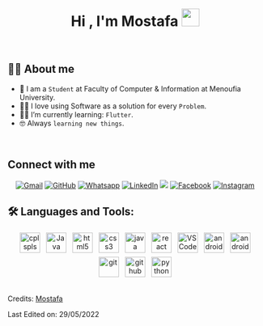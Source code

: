 <h1 align="center">Hi , I'm Mostafa <img src="https://media.giphy.com/media/hvRJCLFzcasrR4ia7z/giphy.gif" width="35"></h1>

<br>

## :sassy_man:  About me
- :school: I am a `Student` at Faculty of Computer & Information at Menoufia University.
- :technologist: I love using Software as a solution for every `Problem`.
- :student: I’m currently learning: `Flutter`.
- :nerd_face: Always `learning new things`.

<br>


## Connect with me
<p align="center">
	<a href="mailto:mostafa2310551@gmail.com"><img img src="https://img.shields.io/badge/gmail-%23EA4335.svg?style=plastic&logo=gmail&logoColor=white" alt="Gmail"/></a>
	<a href="https://github.com/MostafaEla3sr"><img src="https://img.shields.io/badge/github-%23181717.svg?style=plastic&logo=github&logoColor=white" alt="GitHub"/></a>
	<a href="https://wa.me/0201067859354"><img src="https://img.shields.io/badge/whatsapp-%2325D366.svg?style=plastic&logo=whatsapp&logoColor=white" alt="Whatsapp"/></a>
	<a href="https://www.linkedin.com/in/mostafa-rabie-al-aasr-aa1b53280/"><img src="https://img.shields.io/badge/linkedin-%230A66C2.svg?style=plastic&logo=linkedin&logoColor=white" alt="LinkedIn"/></a>
	<a href="https://twitter.com/mostafa_ela3sr"><img src="https://img.shields.io/badge/twitter-%231FA1F1?style=flat&logo=twitter&logoColor=white"/></a>
	<a href="https://www.facebook.com/MostafaELa3sr"><img src="https://img.shields.io/badge/facebook-%231877F2.svg?style=plastic&logo=facebook&logoColor=white" alt="Facebook"/></a>
	<a href="https://www.instagram.com/mostafa_ela3sr/"><img src="https://img.shields.io/badge/instagram-%23E4405F.svg?style=plastic&logo=instagram&logoColor=white" alt="Instagram"/></a>

</p>



## 🛠️ Languages and Tools:
<p align="center">
<img src="https://cdn.jsdelivr.net/gh/devicons/devicon/icons/cplusplus/cplusplus-original.svg" alt="cplspls" height="40" style="vertical-align:top; margin:4px">

<img src="https://cdn.jsdelivr.net/gh/devicons/devicon/icons/java/java-original.svg" alt="Java" height="40" style="vertical-align:top; margin:4px">

<img src="https://cdn.jsdelivr.net/gh/devicons/devicon/icons/html5/html5-original.svg" alt="html5" height="40" style="vertical-align:top; margin:4px">

<img src="https://cdn.jsdelivr.net/gh/devicons/devicon/icons/css3/css3-original.svg" alt="css3" height="40" style="vertical-align:top; margin:4px">

<img src="https://cdn.jsdelivr.net/gh/devicons/devicon/icons/javascript/javascript-original.svg" alt="java script" height="40" style="vertical-align:top; margin:4px">
	
<img src="https://cdn.jsdelivr.net/gh/devicons/devicon/icons/react/react-original.svg" alt="react" height="40" style="vertical-align:top; margin:4px">
	
<img src="https://cdn.jsdelivr.net/gh/devicons/devicon/icons/vscode/vscode-original-wordmark.svg" alt="VS Code" height="40" style="vertical-align:top; margin:4px">
	
<img src="https://cdn.jsdelivr.net/gh/devicons/devicon/icons/android/android-plain-wordmark.svg" alt="android" height="40" style="vertical-align:top; margin:4px">

<img src="https://cdn.jsdelivr.net/gh/devicons/devicon/icons/androidstudio/androidstudio-original.svg" alt="androidstudio" height="40" style="vertical-align:top; margin:4px">

<img src="https://cdn.jsdelivr.net/gh/devicons/devicon/icons/git/git-plain.svg" alt="git" height="40" style="vertical-align:top; margin:4px">

<img src="https://cdn.jsdelivr.net/gh/devicons/devicon/icons/github/github-original.svg" alt="github" height="40" style="vertical-align:top; margin:4px">

<img src="https://cdn.jsdelivr.net/gh/devicons/devicon/icons/python/python-original.svg" alt="python" height="40" style="vertical-align:top; margin:4px">


</p>

##

Credits: [Mostafa](https://github.com/MostafaEla3sr)

Last Edited on: 29/05/2022

